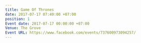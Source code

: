 ```yaml
---
title: Game Of Thrones
date: 2017-07-17 07:49:00 +07:00
position: 1
Event date: 2017-07-17 00:00:00 +07:00
Venue: The Grove
Event URL: https://www.facebook.com/events/737600973094257/
---
```


